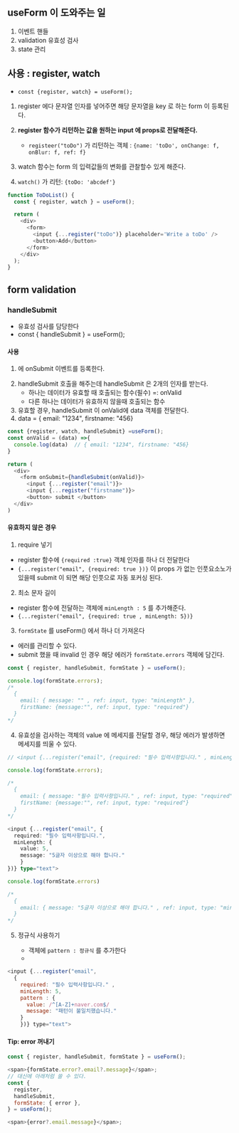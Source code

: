 ## useForm 이 도와주는 일

1. 이벤트 핸들
2. validation 유효성 검사
3. state 관리

## 사용 : register, watch

- `const {register, watch} = useForm();`

1. register 에다 문자열 인자를 넣어주면 해당 문자열을 key 로 하는 form 이 등록된다.
2. **register 함수가 리턴하는 값을 원하는 input 에 props로 전달해준다.**

   - `registeer("toDo")` 가 리턴하는 객체 : `{name: 'toDo', onChange: f, onBlur: f, ref: f}`

3. watch 함수는 form 의 입력값들의 변화를 관찰할수 있게 해준다.
4. `watch()` 가 리턴: `{toDo: 'abcdef'}`

```javascript
function ToDoList() {
  const { register, watch } = useForm();

  return (
    <div>
      <form>
        <input {...register("toDo")} placeholder='Write a toDo' />
        <button>Add</button>
      </form>
    </div>
  );
}
```

## form validation

### handleSubmit

- 유효성 검사를 담당한다
- const { handleSubmit } = useForm();

#### 사용

1. <form> 에 onSubmit 이벤트를 등록한다.
2. handleSubmit 호출을 해주는데 handleSubmit 은 2개의 인자를 받는다.
   - 하나는 데이터가 유효할 때 호출되는 함수(필수) =: onValid
   - 다른 하나는 데이터가 유효하지 않을때 호출되는 함수
3. 유효할 경우, handleSubmit 이 onValid에 data 객체를 전달한다.
4. data = { email: "1234", firstname: "456}

```typescript
const {register, watch, handleSubmit} =useForm();
const onValid = (data) =>{
  console.log(data)  // { email: "1234", firstname: "456}
}

return (
  <div>
    <form onSubmit={handleSubmit(onValid)}>
      <input {...register("email")}>
      <input {...register("firstname")}>
      <button> submit </button>
  </div>
)

```

#### 유효하지 않은 경우

1. require 넣기

- register 함수에 `{required :true}` 객체 인자를 하나 더 전달한다
- `{...register("email", {required: true })}` 이 props 가 없는 인풋요소노가 있을떼 submit 이 되면 해당 인풋으로 자동 포커싱 된다.

2. 최소 문자 길이

- register 함수에 전달하는 객체에 `minLength : 5` 를 추가해준다.
- `{...register("email", {required: true , minLength: 5})}`

3. `formState` 를 useForm() 에서 하나 더 가져온다

- 에러를 관리할 수 있다.
- submit 했을 때 invalid 인 경우 해당 에러가 `formState.errors` 객체에 담긴다.

```typescript
const { register, handleSubmit, formState } = useForm();

console.log(formState.errors);
/*
  {
    email: { message: "" , ref: input, type: "minLength" },
    firstName: {message:"", ref: input, type: "required"}
  }
*/
```

4. 유효성을 검사하는 객체의 value 에 메세지를 전달할 경우, 해당 에러가 발생하면 메세지를 띄울 수 있다.

```typescript
// <input {...register("email", {required: "필수 입력사항입니다." , minLength: 5})} type="text"> , input 을 채우지 않고 제출시

console.log(formState.errors);

/*
  {
    email: { message: "필수 입력사항입니다." , ref: input, type: "required" },
    firstName: {message:"", ref: input, type: "required"}
  }
*/
```

```typescript
<input {...register("email", {
  required: "필수 입력사항입니다.",
  minLength: {
    value: 5,
    message: "5글자 이상으로 해야 합니다."
    }
})} type="text">

console.log(formState.errors)

/*
  {
    email: { message: "5글자 이상으로 해야 합니다." , ref: input, type: "minLength" },
  }
*/

```

5. 정규식 사용하기

   - 객체에 `pattern : 정규식` 를 추가한다
   -

```javascript
<input {...register("email",
  {
    required: "필수 입력사항입니다." ,
    minLength: 5,
    pattern : {
      value: /^[A-Z]+naver.com$/
      message: "패턴이 불일치했습니다."
    }
    })} type="text">
```

#### Tip: error 꺼내기

```javascript
const { register, handleSubmit, formState } = useForm();

<span>{formState.error?.email?.message}</span>;
// 대신에 아래처럼 쓸 수 있다.
const {
  register,
  handleSubmit,
  formState: { error },
} = useForm();

<span>{error?.email.message}</span>;
```
